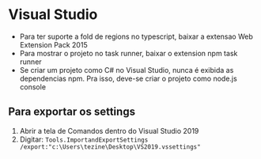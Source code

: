 # Visual Studio
* Para ter suporte a fold de regions no typescript, baixar a extensao Web Extension Pack 2015
* Para mostrar o projeto no task runner, baixar o extension npm task runner
* Se criar um projeto como C# no Visual Studio, nunca é exibida as dependencias npm. Pra isso, deve-se criar o projeto como node.js console

## Para exportar os settings
1. Abrir a tela de Comandos dentro do Visual Studio 2019
1. Digitar: `Tools.ImportandExportSettings /export:"c:\Users\tezine\Desktop\VS2019.vssettings"`